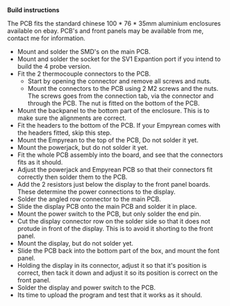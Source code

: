 **Build instructions**

The PCB fits the standard chinese 100 * 76 * 35mm aluminium enclosures available on ebay. 
PCB's and front panels may be available from me, contact me for information. 

* Mount and solder the SMD's on the main PCB. 
* Mount and solder the socket for the SV1 Expantion port if you intend to build the 4 probe version. 
* Fit the 2 thermocouple connectors to the PCB. 
  - Start by opening the connector and remove all screws and nuts. 
  - Mount the connectors to the PCB using 2 M2 screws and the nuts. The screws goes from the connection tab, via the connector and through the PCB. The nut is fitted on the bottom of the PCB. 
* Mount the backpanel to the bottom part of the enclosure. This is to make sure the alignments are correct.
* Fit the headers to the bottom of the PCB. If your Empyrean comes with the headers fitted, skip this step.
* Mount the Empyrean to the top of the PCB, Do not solder it yet.
* Mount the powerjack, but do not solder it yet.  
* Fit the whole PCB assembly into the board, and see that the connectors fits as it should. 
* Adjust the powerjack and Empyrean PCB so that their connectors fit correctly then solder them to the PCB.
* Add the 2 resistors just below the display to the front panel boards. These determine the power connections to the display.
* Solder the angled row connector to the main PCB.
* Slide the display PCB onto the main PCB and solder it in place.
* Mount the power switch to the PCB, but only solder the end pin.
* Cut the display connector row on the solder side so that it does not protude in front of the display. This is to avoid it shorting to the front panel. 
* Mount the display, but do not solder yet.
* Slide the PCB back into the bottom part of the box, and mount the font panel.  
* Holding the display in its connector, adjust it so that it's position is correct, then tack it down and adjust it so its position is correct on the front panel.
* Solder the display and power switch to the PCB.
* Its time to upload the program and test that it works as it should.

